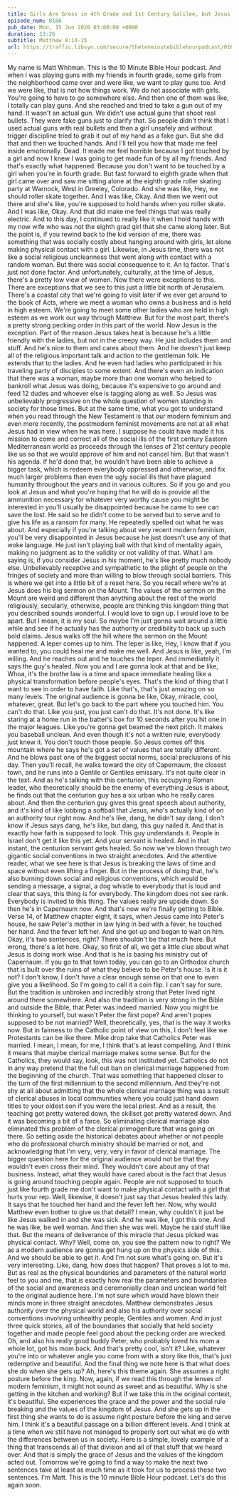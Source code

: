 ```yaml
---
title: Girls Are Gross in 4th Grade and 1st Century Galilee, but Jesus Thinks They're Not Gross
episode_num: 0166
pub_date: Mon, 15 Jun 2020 03:00:00 +0000
duration: 13:26
subtitle: Matthew 8:14-15
url: https://traffic.libsyn.com/secure/thetenminutebiblehourpodcast/0166_-_Girls_Are_Gross_in_4th_Grade_and_1st_Century_Galilee_but_Jesus_Thinks_Theyre_Not_Gross.mp3
---
```


 My name is Matt Whitman. This is the 10 Minute Bible Hour podcast. And when I was playing guns with my friends in fourth grade, some girls from the neighborhood came over and were like, we want to play guns too. And we were like, that is not how things work. We do not associate with girls. You're going to have to go somewhere else. And then one of them was like, I totally can play guns. And she reached and tried to take a gun out of my hand. It wasn't an actual gun. We didn't use actual guns that shoot real bullets. They were fake guns just to clarify that. So people didn't think that I used actual guns with real bullets and then a girl unsafely and without trigger discipline tried to grab it out of my hand as a fake gun. But she did that and then we touched hands. And I'll tell you how that made me feel inside emotionally. Dead. It made me feel horrible because I got touched by a girl and now I knew I was going to get made fun of by all my friends. And that's exactly what happened. Because you don't want to be touched by a girl when you're in fourth grade. But fast forward to eighth grade when that girl came over and saw me sitting alone at the eighth grade roller skating party at Warnock, West in Greeley, Colorado. And she was like, Hey, we should roller skate together. And I was like, Okay. And then we went out there and she's like, you're supposed to hold hands when you roller skate. And I was like, Okay. And that did make me feel things that was really electric. And to this day, I continued to really like it when I hold hands with my now wife who was not the eighth grad girl that she came along later. But the point is, if you rewind back to the kid version of me, there was something that was socially costly about hanging around with girls, let alone making physical contact with a girl. Likewise, in Jesus time, there was not like a social religious uncleanness that went along with contact with a random woman. But there was social consequence to it. An Iq factor. That's just not done factor. And unfortunately, culturally, at the time of Jesus, there's a pretty low view of women. Now there were exceptions to this. There are exceptions that we see to this just a little bit north of Jerusalem. There's a coastal city that we're going to visit later if we ever get around to the book of Acts, where we meet a woman who owns a business and is held in high esteem. We're going to meet some other ladies who are held in high esteem as we work our way through Matthew. But for the most part, there's a pretty strong pecking order in this part of the world. Now Jesus is the exception. Part of the reason Jesus takes heat is because he's a little friendly with the ladies, but not in the creepy way. He just includes them and stuff. And he's nice to them and cares about them. And he doesn't just keep all of the religious important talk and action to the gentleman folk. He extends that to the ladies. And he even had ladies who participated in his traveling party of disciples to some extent. And there's even an indication that there was a woman, maybe more than one woman who helped to bankroll what Jesus was doing, because it's expensive to go around and feed 12 dudes and whoever else is tagging along as well. So Jesus was unbelievably progressive on the whole question of women standing in society for those times. But at the same time, what you got to understand when you read through the New Testament is that our modern feminism and even more recently, the postmodern feminist movements are not at all what Jesus had in view when he was here. I suppose he could have made it his mission to come and correct all of the social ills of the first century Eastern Mediterranean world as proceeds through the lenses of 21st century people like us so that we would approve of him and not cancel him. But that wasn't his agenda. If he'd done that, he wouldn't have been able to achieve a bigger task, which is redeem everybody oppressed and otherwise, and fix much larger problems than even the ugly social ills that have plagued humanity throughout the years and in various cultures. So if you go and you look at Jesus and what you're hoping that he will do is provide all the ammunition necessary for whatever very worthy cause you might be interested in you'll usually be disappointed because he came to see can save the lost. He said so he didn't come to be served but to serve and to give his life as a ransom for many. He repeatedly spelled out what he was about. And especially if you're talking about very recent modern feminism, you'll be very disappointed in Jesus because he just doesn't use any of that woke language. He just isn't playing ball with that kind of mentality again, making no judgment as to the validity or not validity of that. What I am saying is, if you consider Jesus in his moment, he's like pretty much nobody else. Unbelievably receptive and sympathetic to the plight of people on the fringes of society and more than willing to blow through social barriers. This is where we get into a little bit of a reset here. So you recall where we're at Jesus does his big sermon on the Mount. The values of the sermon on the Mount are weird and different than anything about the rest of the world religiously, secularly, otherwise, people are thinking this kingdom thing that you described sounds wonderful. I would love to sign up. I would love to be apart. But I mean, it is my soul. So maybe I'm just gonna wait around a little while and see if he actually has the authority or credibility to back up such bold claims. Jesus walks off the hill where the sermon on the Mount happened. A leper comes up to him. The leper is like, Hey, I know that if you wanted to, you could heal me and make me well. And Jesus is like, yeah, I'm willing. And he reaches out and he touches the leper. And immediately it says the guy's healed. Now you and I are gonna look at that and be like, Whoa, it's the brothe law is a time and space immediate healing like a physical transformation before people's eyes. That's the kind of thing that I want to see in order to have faith. Like that's, that's just amazing on so many levels. The original audience is gonna be like, Okay, miracle, cool, whatever, great. But let's go back to the part where you touched him. You can't do that. Like you just, you just can't do that. It's not done. It's like staring at a home run in the batter's box for 10 seconds after you hit one in the major leagues. Like you're gonna get beamed the next pitch. It makes you baseball unclean. And even though it's not a written rule, everybody just knew it. You don't touch those people. So Jesus comes off this mountain where he says he's got a set of values that are totally different. And he blows past one of the biggest social norms, social preclusions of his day. Then you'll recall, he walks toward the city of Capernaum, the closest town, and he runs into a Gentile or Gentiles emissary. It's not quite clear in the text. And as he's talking with this centurion, this occupying Roman leader, who theoretically should be the enemy of everything Jesus is about, he finds out that the centurion guy has a six urban who he really cares about. And then the centurion guy gives this great speech about authority, and it's kind of like lobbing a softball that Jesus, who's actually kind of on an authority tour right now. And he's like, dang, he didn't say dang, I don't know if Jesus says dang, he's like, but dang, this guy nailed it. And that is exactly how faith is supposed to look. This guy understands it. People in Israel don't get it like this yet. And your servant is healed. And in that instant, the centurion servant gets healed. So now we've blown through two gigantic social conventions in two straight anecdotes. And the attentive reader, what we see here is that Jesus is breaking the laws of time and space without even lifting a finger. But in the process of doing that, he's also burning down social and religious conventions, which would be sending a message, a signal, a dog whistle to everybody that is loud and clear that says, this thing is for everybody. The kingdom does not see rank. Everybody is invited to this thing. The values really are upside down. So then he's in Capernaum now. And that's now we're finally getting to Bible. Verse 14, of Matthew chapter eight, it says, when Jesus came into Peter's house, he saw Peter's mother in law lying in bed with a fever, he touched her hand. And the fever left her. And she got up and began to wait on him. Okay, it's two sentences, right? There shouldn't be that much here. But wrong, there's a lot here. Okay, so first of all, we get a little clue about what Jesus is doing work wise. And that is he is basing his ministry out of Capernaum. If you go to that town today, you can go to an Orthodox church that is built over the ruins of what they believe to be Peter's house. Is it is it not? I don't know, I don't have a clear enough sense on that one to even give you a likelihood. So I'm going to call it a coin flip. I can't say for sure. But the tradition is unbroken and incredibly strong that Peter lived right around there somewhere. And also the tradition is very strong in the Bible and outside the Bible, that Peter was indeed married. Now you might be thinking to yourself, but wasn't Peter the first pope? And aren't popes supposed to be not married? Well, theoretically, yes, that is the way it works now. But in fairness to the Catholic point of view on this, I don't feel like we Protestants can be like there. Mike drop take that Catholics Peter was married. I mean, I mean, for me, I think that's at least compelling. And I think it means that maybe clerical marriage makes some sense. But for the Catholics, they would say, look, this was not instituted yet. Catholics do not in any way pretend that the full out ban on clerical marriage happened from the beginning of the church. That was something that happened closer to the turn of the first millennium to the second millennium. And they're not shy at all about admitting that the whole clerical marriage thing was a result of clerical abuses in local communities where you could just hand down titles to your oldest son if you were the local priest. And as a result, the teaching got pretty watered down, the skillset got pretty watered down. And it was becoming a bit of a farce. So eliminating clerical marriage also eliminated this problem of the clerical primogeniture that was going on there. So setting aside the historical debates about whether or not people who do professional church ministry should be married or not, and acknowledging that I'm very, very, very in favor of clerical marriage. The bigger question here for the original audience would not be that they wouldn't even cross their mind. They wouldn't care about any of that business. Instead, what they would have cared about is the fact that Jesus is going around touching people again. People are not supposed to touch just like fourth grade me don't want to make physical contact with a girl that hurts your rep. Well, likewise, it doesn't just say that Jesus healed this lady. It says that he touched her hand and the fever left her. Now, why would Matthew even bother to give us that detail? I mean, why couldn't it just be like Jesus walked in and she was sick. And he was like, I got this one. And he was like, be well woman. And then she was well. Maybe he said stuff like that. But the means of deliverance of this miracle that Jesus picked was physical contact. Why? Well, come on, you see the pattern now to right? We as a modern audience are gonna get hung up on the physics side of this. And we should be able to get it. And I'm not sure what's going on. But it's very interesting. Like, dang, how does that happen? That proves a lot to me. But as real as the physical boundaries and parameters of the natural world feel to you and me, that is exactly how real the parameters and boundaries of the social and awareness and ceremonially clean and unclean world felt to the original audience here. I'm not sure which would have blown their minds more in three straight anecdotes. Matthew demonstrates Jesus authority over the physical world and also his authority over social conventions involving unhealthy people, Gentiles and women. And in just three quick stories, all of the boundaries that socially that held society together and made people feel good about the pecking order are wrecked. Oh, and also his really good buddy Peter, who probably loved his mom a whole lot, got his mom back. And that's pretty cool, isn't it? Like, whatever you're into or whatever angle you come from with a story like this, that's just redemptive and beautiful. And the final thing we note here is that what does she do when she gets up? Ah, here's this theme again. She assumes a right posture before the king. Now, again, if we read this through the lenses of modern feminism, it might not sound as sweet and as beautiful. Why is she getting in the kitchen and working? But if we take this in the original context, it's beautiful. She experiences the grace and the power and the social rule breaking and the values of the kingdom of Jesus. And she gets up in the first thing she wants to do is assume right posture before the king and serve him. I think it's a beautiful passage on a billion different levels. And I think at a time when we still have not managed to properly sort out what we do with the differences between us in society. Here is a simple, lovely example of a thing that transcends all of that division and all of that stuff that we heard over. And that is simply the grace of Jesus and the values of the kingdom acted out. Tomorrow we're going to find a way to make the next two sentences take at least as much time as it took for us to process these two sentences. I'm Matt. This is the 10 minute Bible Hour podcast. Let's do this again soon.
